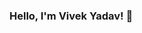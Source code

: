### Hello, I'm Vivek Yadav! 👋

<!--
**VivekYadavDeveloper/VivekYadavDeveloper** is a ✨ _special_ ✨ repository because its `README.md` (this file) appears on your GitHub profile.

Here are some ideas to get you started:

- 🔭 I’m currently working on Own Projects.
- 🌱 I’m currently flutter & Web developement. 
- 👯 I’m looking to collaborate on projects.
- 🤔 I’m looking for help with .
- 💬 Ask me about flutter & any other tech related stuff.
- 📫 How to reach me: https://vivekyadavdeveloper.github.io/
- 😄 Pronouns: He/His.
- ⚡ Fun fact: I spending my free time in playing PC games.
-->
